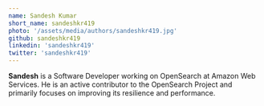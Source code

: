 ```yaml
---
name: Sandesh Kumar
short_name: sandeshkr419
photo: '/assets/media/authors/sandeshkr419.jpg'
github: sandeshkr419
linkedin: 'sandeshkr419'
twitter: 'sandeshkr419'
---
```

**Sandesh** is a Software Developer working on OpenSearch at Amazon Web Services. He is an active contributor to the OpenSearch Project and primarily focuses on improving its resilience and performance.
